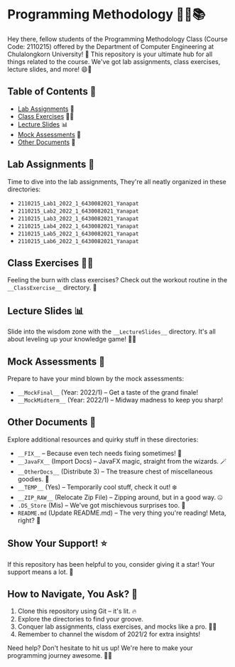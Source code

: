 # Programming Methodology 👩‍💻📚

Hey there, fellow students of the Programming Methodology Class (Course Code: 2110215) offered by the Department of Computer Engineering at Chulalongkorn University! 🎉 This repository is your ultimate hub for all things related to the course. We've got lab assignments, class exercises, lecture slides, and more! 😄🌈

## Table of Contents 📑

- [Lab Assignments](#lab-assignments) 🧪
- [Class Exercises](#class-exercises) 🏋️‍♀️
- [Lecture Slides](#lecture-slides) 📊
- [Mock Assessments](#mock-assessments) 🤯
- [Other Documents](#other-documents) 📎

## Lab Assignments 🧪

Time to dive into the lab assignments, They're all neatly organized in these directories:

- `2110215_Lab1_2022_1_6430082021_Yanapat`
- `2110215_Lab2_2022_1_6430082021_Yanapat`
- `2110215_Lab3_2022_1_6430082021_Yanapat`
- `2110215_Lab4_2022_1_6430082021_Yanapat`
- `2110215_Lab5_2022_1_6430082021_Yanapat`
- `2110215_Lab6_2022_1_6430082021_Yanapat`

## Class Exercises 🏋️‍♀️

Feeling the burn with class exercises? Check out the workout routine in the `__ClassExercise__` directory. 💪

## Lecture Slides 📊

Slide into the wisdom zone with the `__LectureSlides__` directory. It's all about leveling up your knowledge game! 🧠🚀

## Mock Assessments 🤯

Prepare to have your mind blown by the mock assessments:

- `__MockFinal__` (Year: 2022/1) – Get a taste of the grand finale!
- `__MockMidterm__` (Year: 2022/1) – Midway madness to keep you sharp!

## Other Documents 📎

Explore additional resources and quirky stuff in these directories:

- `__FIX__` – Because even tech needs fixing sometimes! 🔧
- `__JavaFX__` (Import Docs) – JavaFX magic, straight from the wizards. 🪄
- `__OtherDocs__` (Distribute 3) – The treasure chest of miscellaneous goodies. 🎁
- `__TEMP__` (Yes) – Temporarily cool stuff, check it out! ❄️
- `__ZIP_RAW__` (Relocate Zip File) – Zipping around, but in a good way. 🤐
- `.DS_Store` (Mis) – We've got mischievous surprises too. 🤪
- `README.md` (Update README.md) – The very thing you're reading! Meta, right? 📝

## Show Your Support! ⭐

If this repository has been helpful to you, consider giving it a star! Your support means a lot. 🌟

## How to Navigate, You Ask? 🤔

1. Clone this repository using Git – it's lit. 🔥
2. Explore the directories to find your groove.
3. Conquer lab assignments, class exercises, and mocks like a pro. 🦸‍♂️
4. Remember to channel the wisdom of 2021/2 for extra insights!

Need help? Don't hesitate to hit us up! We're here to make your programming journey awesome. 🚀🌟
